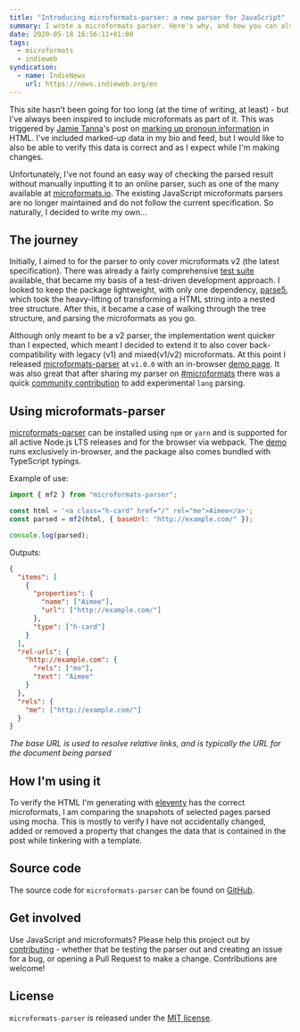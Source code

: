 ```yaml
---
title: "Introducing microformats-parser: a new parser for JavaScript"
summary: I wrote a microformats parser. Here's why, and how you can also use it.
date: 2020-05-18 16:56:11+01:00
tags:
  - microformats
  - indieweb
syndication:
  - name: IndieNews
    url: https://news.indieweb.org/en
---
```


This site hasn't been going for too long (at the time of writing, at least) - but I've always been inspired to include microformats as part of it. This was triggered by [Jamie Tanna](https://www.jvt.me)'s post on [marking up pronoun information](https://www.jvt.me/posts/2019/04/10/pronouns-microformats/) in HTML. I've included marked-up data in my bio and feed, but I would like to also be able to verify this data is correct and as I expect while I'm making changes.

Unfortunately, I've not found an easy way of checking the parsed result without manually inputting it to an online parser, such as one of the many available at [microformats.io](https://microformats.io/). The existing JavaScript microformats parsers are no longer maintained and do not follow the current specification. So naturally, I decided to write my own...

<!--more-->

## The journey

Initially, I aimed to for the parser to only cover microformats v2 (the latest specification). There was already a fairly comprehensive [test suite](https://github.com/microformats/tests) available, that became my basis of a test-driven development approach. I looked to keep the package lightweight, with only one dependency, [parse5](https://www.npmjs.com/package/parse5), which took the heavy-lifting of transforming a HTML string into a nested tree structure. After this, it became a case of walking through the tree structure, and parsing the microformats as you go.

Although only meant to be a v2 parser, the implementation went quicker than I expected, which meant I decided to extend it to also cover back-compatibility with legacy (v1) and mixed(v1/v2) microformats. At this point I released [microformats-parser](https://www.npmjs.com/package/microformats-parser) at `v1.0.0` with an in-browser [demo page](https://aimee-gm.github.io/microformats-parser/). It was also great that after sharing my parser on [#microformats](https://chat.indieweb.org/microformats) there was a quick [community contribution](https://github.com/aimee-gm/microformats-parser/pull/14) to add experimental `lang` parsing.

## Using microformats-parser

[microformats-parser](https://www.npmjs.com/package/microformats-parser) can be installed using `npm` or `yarn` and is supported for all active Node.js LTS releases and for the browser via webpack. The [demo](https://aimee-gm.github.io/microformats-parser/) runs exclusively in-browser, and the package also comes bundled with TypeScript typings.

Example of use:

```javascript
import { mf2 } from "microformats-parser";

const html = '<a class="h-card" href="/" rel="me">Aimee</a>';
const parsed = mf2(html, { baseUrl: "http://example.com/" });

console.log(parsed);
```

Outputs:

```json
{
  "items": [
    {
      "properties": {
        "name": ["Aimee"],
        "url": ["http://example.com/"]
      },
      "type": ["h-card"]
    }
  ],
  "rel-urls": {
    "http://example.com": {
      "rels": ["me"],
      "text": "Aimee"
    }
  },
  "rels": {
    "me": ["http://example.com/"]
  }
}
```

_The base URL is used to resolve relative links, and is typically the URL for the document being parsed_

## How I'm using it

To verify the HTML I'm generating with [eleventy](https://11ty.dev) has the correct microformats, I am comparing the snapshots of selected pages parsed using mocha. This is mostly to verify I have not accidentally changed, added or removed a property that changes the data that is contained in the post while tinkering with a template.

## Source code

The source code for `microformats-parser` can be found on [GitHub](https://github.com/aimee-gm/microformats-parser).

## Get involved

Use JavaScript and microformats? Please help this project out by [contributing](https://github.com/aimee-gm/microformats-parser/blob/master/CONTRIBUTING.md) - whether that be testing the parser out and creating an issue for a bug, or opening a Pull Request to make a change. Contributions are welcome!

## License

`microformats-parser` is released under the [MIT license](https://choosealicense.com/licenses/mit/).
